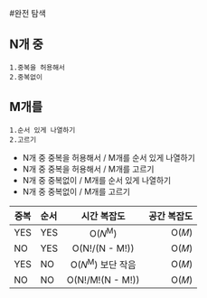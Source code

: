 #완전 탐색

## N개 중
    1.중복을 허용해서
    2.중복없이

## M개를
    1.순서 있게 나열하기
    2.고르기

 - N개 중 중복을 허용해서 / M개를 순서 있게 나열하기
 - N개 중 중복을 허용해서 / M개를 고르기
 - N개 중 중복없이 / M개를 순서 있게 나열하기
 - N개 중 중복없이 / M개를 고르기

| 중복  | 순서    |         시간 복잡도          |       공간 복잡도 |
|-----|:------|:-----------------------:|-------------:|
| YES | YES  |    O(𝑁<sup>M</sup>)    |         O(𝑀) |
| NO  | YES  |     O(N!/(N - M!))      |         O(𝑀) |
| YES | NO | O(𝑁<sup>M</sup>) 보단 작음 |        O(𝑀) |
| NO | NO |    O(N!/M!(N - M!))     |        O(𝑀) |
